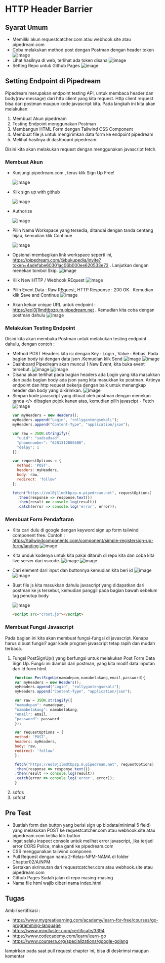 # HTTP Header Barrier

## Syarat Umum

* Memiliki akun requestcatcher.com atau webhook.site atau pipedream.com
* Coba melakukan method post dengan Postman dengan header token
  ![image](https://user-images.githubusercontent.com/11188109/220023489-ebb8d666-f099-4384-b2d4-0d165f402ab6.png)
* Lihat hasilnya di web, terlihat ada token disana
  ![image](https://user-images.githubusercontent.com/11188109/220023734-cf442863-7ec4-40eb-abfc-4058f0ca8380.png)
* Setting Repo untuk Github Pages
  ![image](https://user-images.githubusercontent.com/11188109/220018093-6ac9f3ea-af03-47b9-a038-76a2f5a295a2.png)
  
## Setting Endpoint di Pipedream

Pipedream merupakan endpoint testing API, untuk membaca header dan body(raw message) dari http client yang kita request. Http client request bisa dari postman maupun kode javascript kita. Pada langkah ini kita akan melakukan:
1. Membuat Akun pipedream
2. Testing Endpoint menggunakan Postman
3. Membangun HTML Form dengan Tailwind CSS Component
4. Membuat file js untuk mengirimkan data form ke endpoint pipedream
5. Melihat hasilnya di dashboard pipedream

Disini kita akan melakukan request dengan menggunakan javascript fetch.

### Membuat Akun

* Kunjungi pipedream.com , terus klik Sign Up Free! 

  ![image](https://user-images.githubusercontent.com/11188109/220200037-5f556ae6-3bd6-4aa3-9869-00c1d119bb51.png)
  
* Klik sign up with github

  ![image](https://user-images.githubusercontent.com/11188109/220200140-783f1a04-e00b-425b-a5b2-b43f546b022c.png)
  
* Authorize

  ![image](https://user-images.githubusercontent.com/11188109/220200197-98f46bc2-2217-4697-9e54-9034e864d4cd.png)
  
* Pilih Nama Workspace yang tersedia, ditandai dengan tanda centang hijau, kemudian klik Continue

  ![image](https://user-images.githubusercontent.com/11188109/220200320-707ff8e0-cc32-4196-ad3a-8cfa083b2d11.png)
* Opsional membagikan link workspace seperti ini, https://pipedream.com/@bukupedia/invite?token=4adefabe60301ac06b000ee620533e73 . Lanjutkan dengan menekan tombol Skip.
  ![image](https://user-images.githubusercontent.com/11188109/220201017-bf5ac24b-78fc-4195-a507-8a7f4b1a1d09.png)
* Klik New HTTP / Webhook REquest
  ![image](https://user-images.githubusercontent.com/11188109/220201239-3a98da54-3349-4cc6-be73-cce215681da1.png)
* Pilih Event Data : Raw REquest, HTTP Response : 200 OK . Kemudian klik Save and Continue
  ![image](https://user-images.githubusercontent.com/11188109/220201352-08e86d50-0b57-4bb9-98f5-b6ff3d09d420.png)
* Akan keluar unique URL untuk endpoint : https://eol0j1lmdtbpzp.m.pipedream.net . Kemudian kita coba dengan postman dahulu
  ![image](https://user-images.githubusercontent.com/11188109/220201459-1d403095-0585-40d3-b478-e33d0d510ce2.png)

### Melakukan Testing Endpoint

Disini kita akan membuka Postman untuk melakukan testing endpoint dahulu, dengan contoh :
* Method POST Headers kita isi dengan Key : Login , Value : Bebas. Pada bagian body isi dengan data json .Kemudian klik Send
  ![image](https://user-images.githubusercontent.com/11188109/220201693-d5189d91-116b-42cf-9632-b553822a0327.png)
  ![image](https://user-images.githubusercontent.com/11188109/220203247-7803df47-029c-4bd9-9233-ef2540d9bca7.png)
* Dashboard Pipedream akan muncul 1 New Event, kita buka event tersebut.
  ![image](https://user-images.githubusercontent.com/11188109/220201839-cf090239-88eb-4506-8d4c-a0e57b68b4f6.png)
  ![image](https://user-images.githubusercontent.com/11188109/220201921-6e223896-90cf-4442-b242-7eba8b433aab.png)
* Disana akan terlihat pada bagian headers ada Login yang kita masukkan dan pada bagian body ada json yang kita masukkan ke postman. Artinya endpoint dan http request bekerja dengan baik untuk menangkap header dan body yang dikirimkan.
  ![image](https://user-images.githubusercontent.com/11188109/220203550-fc55f7f9-886c-4fdf-9beb-3fcf884b94f0.png)
* Simpan kode javascript yang dibuat oleh postman dengan menekan tanda </> dibagian pojok kanan atas, kemudian pilih javascipt - Fetch
  ![image](https://user-images.githubusercontent.com/11188109/220203396-5b64b9f1-b0a9-41b4-853e-6de1addb0767.png)
  ```javascript
  var myHeaders = new Headers();
  myHeaders.append("Login", "rollygantengsekali");
  myHeaders.append("Content-Type", "application/json");

  var raw = JSON.stringify({
    "uuid": "sadsadsad",
    "phonenumber": "6281312000300",
    "delay": 1
  });

  var requestOptions = {
    method: 'POST',
    headers: myHeaders,
    body: raw,
    redirect: 'follow'
  };

  fetch("https://eol0j1lmdtbpzp.m.pipedream.net", requestOptions)
    .then(response => response.text())
    .then(result => console.log(result))
    .catch(error => console.log('error', error));
  ```


### Membuat Form Pendaftaran

* Kita cari dulu di google dengan keyword sign up form tailwind component free. Contoh : https://tailwindcomponents.com/component/simple-registersign-up-form/landing
  ![image](https://user-images.githubusercontent.com/11188109/220203961-34229f29-9cce-4352-b158-bcf7ad55b6bc.png)
* Kita unduk kodenya untuk kita pakai ditaruh di repo kita dan coba kita live server dari vscode.
  ![image](https://user-images.githubusercontent.com/11188109/220204497-5616ba02-aa69-4126-bec0-6dba44c676be.png)
  ![image](https://user-images.githubusercontent.com/11188109/220204556-19245b9f-6f50-47fb-a29c-700e17196bf9.png)
* Cari element dari input dan buttonnya kemudian kita beri id
  ![image](https://user-images.githubusercontent.com/11188109/220205296-cdc9453b-58dd-4727-9d77-c5c250d3bb00.png) 
  ![image](https://user-images.githubusercontent.com/11188109/220205510-205c1381-073b-451f-b29c-ede13072c333.png)
* Buat file js kita masukkan dahulu javascript yang didapatkan dari postman ke js tersebut, kemudian panggil pada bagian bawah sebelum tag penutup body

  ![image](https://user-images.githubusercontent.com/11188109/220205858-d311831a-d9d6-4cad-b8ea-94dca460121c.png)
  ```html
  <script src="croot.js"></script>
  ```


### Membuat Fungsi Javascript

Pada bagian ini kita akan membuat fungsi-fungsi di javascript. Kenapa harus dibuat fungsi? agar kode program javascript tetap rapih dan mudah terbaca.
1. Fungsi PostSignUp() yang berfungsi untuk melakukan Post Form Data Sign Up. Fungsi ini diambil dari postman, yang kita modif data inputan dari id form html.
   ```javascript
    function PostSignUp(namadepan,namabelakang,email,password){
    var myHeaders = new Headers();
    myHeaders.append("Login", "rollygantengsekali");
    myHeaders.append("Content-Type", "application/json");

    var raw = JSON.stringify({
    "namadepan": namadepan,
    "namabelakang": namabelakang,
    "email": email,
    "password": password
    });

    var requestOptions = {
    method: 'POST',
    headers: myHeaders,
    body: raw,
    redirect: 'follow'
    };

    fetch("https://eol0j1lmdtbpzp.m.pipedream.net", requestOptions)
    .then(response => response.text())
    .then(result => console.log(result))
    .catch(error => console.log('error', error));
    }
   ```
3. sdfds
4. sdfdsf




## Pre Test

* Buatlah form dan button yang berisi sign up biodata(minimal 5 field) yang melakukan POST ke requestcatcher.com atau webhook.site atau pipedream.com ketika klik button
* Ingat selalu inspect console untuk melihat error javascript, jika terjadi error CORS Police, maka ganti ke pipedream.com
* CSS menggunakan tailwind componen
* Pull Request dengan nama 2-Kelas-NPM-NAMA di folder Chapter02/A/NPM
* Sertakan skrinsutan dari requestcatcher.com atau webhook.site atau pipedream.com
* Github Pages Sudah jalan di repo masing-masing
* Nama file html wajib diberi nama index.html


## Tugas

Ambil sertifikasi :
* https://www.mygreatlearning.com/academy/learn-for-free/courses/go-programming-language 
* https://www.mindluster.com/certificate/3394
* https://www.codecademy.com/learn/learn-go
* https://www.coursera.org/specializations/google-golang

lampirkan pada saat pull request chapter ini, bisa di deskrimsi maupun komentar
